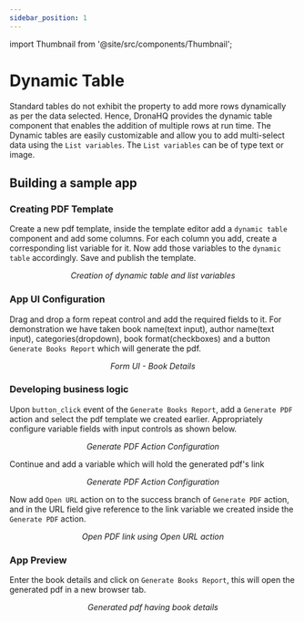 ```yaml
---
sidebar_position: 1
---
```


import Thumbnail from '@site/src/components/Thumbnail';

# Dynamic Table

Standard tables do not exhibit the property to add more rows dynamically as per the data selected. Hence, DronaHQ provides the dynamic table component that enables the addition of multiple rows at run time. The Dynamic tables are easily customizable and allow you to add multi-select data using the `List variables`. The `List variables` can be of type text or image.

## Building a sample app

### Creating PDF Template

Create a new pdf template, inside the template editor add a `dynamic table` component and add some columns. For each column you add, create a corresponding list variable for it. Now add those variables to the `dynamic table` accordingly. Save and publish the template.

<figure>
  <Thumbnail src="/img/pdf-creator-concepts/dynamic-table/pdf-editor-dynamic-table-list-variables.png" alt="Creation of dynamic table and list variables" />
  <figcaption align='center'><i>Creation of dynamic table and list variables</i></figcaption>
</figure>

### App UI Configuration

Drag and drop a form repeat control and add the required fields to it. For demonstration we have taken book name(text input), author name(text input), categories(dropdown), book format(checkboxes) and a button `Generate Books Report` which will generate the pdf. 

<figure>
  <Thumbnail src="/img/pdf-creator-concepts/dynamic-table/app-setup-books-form.png" alt="Form UI - Book Details" />
  <figcaption align='center'><i>Form UI - Book Details</i></figcaption>
</figure>

### Developing business logic

Upon `button_click` event of the `Generate Books Report`, add a `Generate PDF` action and select the pdf template we created earlier. Appropriately configure variable fields with input controls as shown below.

<figure>
  <Thumbnail src="/img/pdf-creator-concepts/dynamic-table/generate-pdf-action-configuration.png" alt="Generate PDF Action Configuration" />
  <figcaption align='center'><i>Generate PDF Action Configuration</i></figcaption>
</figure>

Continue and add a variable which will hold the generated pdf's link

<figure>
  <Thumbnail src="/img/pdf-creator-concepts/dynamic-table/generate-pdf-link-variable.png" alt="Generate PDF Action Configuration" />
  <figcaption align='center'><i>Generate PDF Action Configuration</i></figcaption>
</figure>

Now add `Open URL` action on to the success branch of `Generate PDF` action, and in the URL field give reference to the link variable we created inside the `Generate PDF` action.

<figure>
  <Thumbnail src="/img/pdf-creator-concepts/dynamic-table/open-url-action-configuration.png" alt="Open PDF Link using Open URL action" />
  <figcaption align='center'><i>Open PDF link using Open URL action</i></figcaption>
</figure>

### App Preview

Enter the book details and click on `Generate Books Report`, this will open the generated pdf in a new browser tab.

<figure>
  <Thumbnail src="/img/pdf-creator-concepts/dynamic-table/generated-pdf-report.png" alt="Generated pdf" />
  <figcaption align='center'><i>Generated pdf having book details</i></figcaption>
</figure>